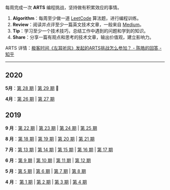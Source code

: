每周完成一次 **ARTS** 编程挑战，坚持做有积累效应的事情。

1. **Algorithm**：每周至少做一道  [LeetCode](https://leetcode-cn.com/)  算法题，进行编程训练。
2. **Review**：阅读并点评至少一篇英文技术文章，一般来自 [Medium](https://medium.com/)。
3. **Tip**：学习至少一个技术技巧，总结工作中遇到的问题和学到的知识。
4. **Share**：分享一篇有观点和思考的技术文章，输出价值观，建立影响力。

ARTS 详情：[极客时间《左耳听风》发起的ARTS挑战怎么参加？ - 陈皓的回答 - 知乎](https://www.zhihu.com/question/301150832/answer/529809529)

------

## 2020

**5月**：[第 28 期](doc/arts-28.md) | [第 29 期](doc/arts-29.md) :high_brightness:

**4月**：[第 26 期](doc/arts-26.md) | [第 27 期](doc/arts-27.md)

## 2019

**9 月**：[第 22 期](doc/arts-22.md) | [第 23 期](doc/arts-23.md) | [第 24 期](doc/arts-24.md) | [第 25 期](doc/arts-25.md)

**8 月**：[第 18 期](doc/arts-18.md) | [第 19 期](doc/arts-19.md) | [第 20 期](doc/arts-20.md) | [第 21 期](doc/arts-21.md)

**7 月**：[第 13 期](doc/arts-13.md) | [第 14 期](doc/arts-14.md) | [第 15 期](doc/arts-15.md) | [第 16 期](doc/arts-16.md) | [第 17 期](doc/arts-17.md)

**6 月**：[第 9 期](doc/arts-09.md) | [第 10 期](doc/arts-10.md) | [第 11 期](doc/arts-11.md) | [第 12 期](doc/arts-12.md)

**5 月**：[第 5 期](doc/arts-05.md) | [第 6 期](doc/arts-06.md) | [第 7 期](doc/arts-07.md) | [第 8 期](doc/arts-08.md)

**4 月**： [第 1 期](doc/arts-01.md) | [第 2 期](doc/arts-02.md) | [第 3 期](doc/arts-03.md) | [第 4 期](doc/arts-04.md)
